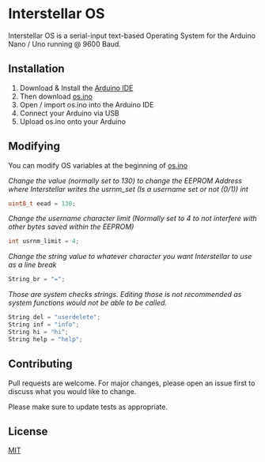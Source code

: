 # Interstellar OS

Interstellar OS is a serial-input text-based Operating System for the Arduino Nano / Uno running @ 9600 Baud.

## Installation

1) Download & Install the [Arduino IDE](https://www.arduino.cc/en/software)
2) Then download [os.ino]()
3) Open / import os.ino into the Arduino IDE
4) Connect your Arduino via USB
5) Upload os.ino onto your Arduino

## Modifying
You can modify OS variables at the beginning of [os.ino]()

_Change the value (normally set to 130) to change the EEPROM Address where Interstellar writes the usrnm_set (Is a username set or not (0/1)) int_
```c
uint8_t eead = 130;
```
_Change the username character limit (Normally set to 4 to not interfere with other bytes saved within the EEPROM)_
```c
int usrnm_limit = 4;
```
_Change the string value to whatever character you want Interstellar to use as a line break_
```c
String br = "=";
```
_Those are system checks strings. Editing those is not recommended as system functions would not be able to be called._
```c
String del = "userdelete";
String inf = "info";
String hi = "hi";
String help = "help";
```

## Contributing
Pull requests are welcome. For major changes, please open an issue first to discuss what you would like to change.

Please make sure to update tests as appropriate.

## License
[MIT](https://choosealicense.com/licenses/mit/)
